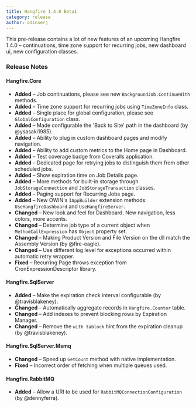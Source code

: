 ```yaml
---
title: Hangfire 1.4.0 Beta1
category: release
author: odinserj
---
```


This pre-release contains a lot of new features of an upcoming Hangfire 1.4.0 – continuations, time zone support for recurring jobs, new dashboard ui, new configuration classes.

### Release Notes

#### Hangfire.Core

* **Added** – Job continuations, please see new `BackgroundJob.ContinueWith` methods.
* **Added** – Time zone support for recurring jobs using `TimeZoneInfo` class.
* **Added** – Single place for global configuration, please see `GlobalConfiguration` class.
* **Added** – Made configurable the 'Back to Site' path in the dashboard (by @ysasaki1985).
* **Added** – Ability to plug in custom dashboard pages and modify navigation.
* **Added** – Ability to add custom metrics to the Home page in Dashboard.
* **Added** – Test coverage badge from Coveralls application.
* **Added** – Dedicated page for retrying jobs to distinguish them from other scheduled jobs.
* **Added** – Show expiration time on Job Details page.
* **Added** – More methods for built-in storage through `JobStorageConnection` and `JobStorageTransaction` classes.
* **Added** – Paging support for Recurring Jobs page.
* **Added** – New OWIN's `IAppBuilder` extension methods: `UseHangfireDashboard` and `UseHangfireServer`.
* **Changed** – New look and feel for Dashboard. New navigation, less colors, more accents.
* **Changed** – Determine job type of a current object when `MethodCallExpression` has `Object` property set.
* **Changed** – Making Product Version and File Version on the dll match the Assembly Version (by @fire-eagle).
* **Changed** – Use different log level for exceptions occurred within automatic retry wrapper.
* **Fixed** – Recurring Page throws exception from CronExpressionDescriptor library.

#### Hangfire.SqlServer

* **Added** – Make the expiration check interval configurable (by @travisblakeney).
* **Changed** – Automatically aggregate records in `Hangfire.Counter` table.
* **Changed** – Add indexes to prevent blocking rows by Expiration Manager.
* **Changed** – Remove the `with tablock` hint from the expiration cleanup (by @travisblakeney).

#### Hangfire.SqlServer.Msmq

* **Changed** – Speed up `GetCount` method with native implementation.
* **Fixed** – Incorrect order of fetching when multiple queues used.

#### Hangfire.RabbitMQ
* **Added** – Allow a URI to be used for `RabbitMQConnectionConfiguration` (by @dennyferra).
